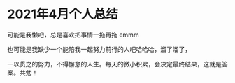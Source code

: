 # 2021年4月个人总结

可能是我懒吧，总是喜欢把事情一拖再拖 emmm

也可能是我缺少一个能陪我一起努力前行的人吧哈哈哈，溜了溜了，

一以贯之的努力，不得懈怠的人生。每天的微小积累，会决定最终结果，这就是答案。共勉！
